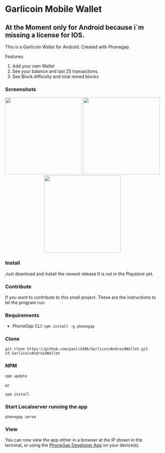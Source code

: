 # Garlicoin Mobile Wallet 

## At the Moment only for Android because i´m missing a license for IOS. 

This is a Garlicoin Wallet for Android. Created with Phonegap.

Features:
1. Add your own Wallet
2. See your balance and last 25 transactions.
3. See Block difficulty and total mined blocks

### Screenshots
<p align="center">
  <img src="https://i.imgur.com/FK9mB9u.jpg" width="250"/>
  <img src="https://i.imgur.com/hNoA8p6.jpg" width="250"/>
  <img src="https://i.imgur.com/9GiBMGS.jpg" width="250"/>
</p>

### Install
Just download and install the newest release
It is not in the Playstore yet. 

### Contribute
If you want to contribute to this small project. These are the instructions to let the program run:

### Requirements

- PhoneGap CLI: `npm install -g phonegap`

### Clone
```
git clone https://github.com/pauli2406/GarlicoinAndroidWallet.git
cd GarlicoinAndroidWallet
```

### NPM
```
npm update 
```
or 
```
npm install
```

### Start Localserver running the app
```
phonegap serve
```

### View

You can now view the app either in a browser at the IP shown in the terminal, or using the [PhoneGap Developer App](http://app.phonegap.com/) on your device(s).
